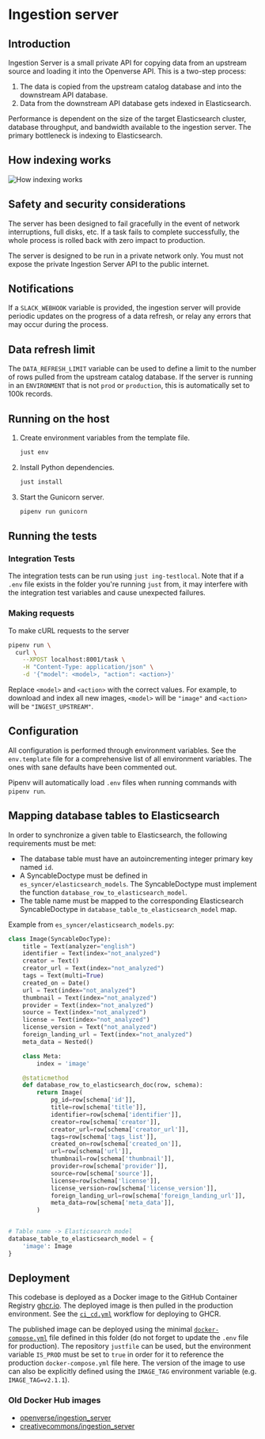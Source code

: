 # Ingestion server

## Introduction

Ingestion Server is a small private API for copying data from an upstream source
and loading it into the Openverse API. This is a two-step process:

1. The data is copied from the upstream catalog database and into the downstream
   API database.
2. Data from the downstream API database gets indexed in Elasticsearch.

Performance is dependent on the size of the target Elasticsearch cluster,
database throughput, and bandwidth available to the ingestion server. The
primary bottleneck is indexing to Elasticsearch.

## How indexing works

![How indexing works](../readme_assets/howitworks.png)

## Safety and security considerations

The server has been designed to fail gracefully in the event of network
interruptions, full disks, etc. If a task fails to complete successfully, the
whole process is rolled back with zero impact to production.

The server is designed to be run in a private network only. You must not expose
the private Ingestion Server API to the public internet.

## Notifications

If a `SLACK_WEBHOOK` variable is provided, the ingestion server will provide
periodic updates on the progress of a data refresh, or relay any errors that may
occur during the process.

## Data refresh limit

The `DATA_REFRESH_LIMIT` variable can be used to define a limit to the number of
rows pulled from the upstream catalog database. If the server is running in an
`ENVIRONMENT` that is not `prod` or `production`, this is automatically set to
100k records.

## Running on the host

1. Create environment variables from the template file.

   ```bash
   just env
   ```

2. Install Python dependencies.

   ```bash
   just install
   ```

3. Start the Gunicorn server.
   ```bash
   pipenv run gunicorn
   ```

## Running the tests

### Integration Tests

The integration tests can be run using `just ing-testlocal`. Note that if a
`.env` file exists in the folder you're running `just` from, it may interfere
with the integration test variables and cause unexpected failures.

### Making requests

To make cURL requests to the server

```bash
pipenv run \
  curl \
    --XPOST localhost:8001/task \
    -H "Content-Type: application/json" \
    -d '{"model": <model>, "action": <action>}'
```

Replace `<model>` and `<action>` with the correct values. For example, to
download and index all new images, `<model>` will be `"image"` and `<action>`
will be `"INGEST_UPSTREAM"`.

## Configuration

All configuration is performed through environment variables. See the
`env.template` file for a comprehensive list of all environment variables. The
ones with sane defaults have been commented out.

Pipenv will automatically load `.env` files when running commands with
`pipenv run`.

## Mapping database tables to Elasticsearch

In order to synchronize a given table to Elasticsearch, the following
requirements must be met:

- The database table must have an autoincrementing integer primary key named
  `id`.
- A SyncableDoctype must be defined in `es_syncer/elasticsearch_models`. The
  SyncableDoctype must implement the function
  `database_row_to_elasticsearch_model`.
- The table name must be mapped to the corresponding Elasticsearch
  SyncableDoctype in `database_table_to_elasticsearch_model` map.

Example from `es_syncer/elasticsearch_models.py`:

```python
class Image(SyncableDocType):
    title = Text(analyzer="english")
    identifier = Text(index="not_analyzed")
    creator = Text()
    creator_url = Text(index="not_analyzed")
    tags = Text(multi=True)
    created_on = Date()
    url = Text(index="not_analyzed")
    thumbnail = Text(index="not_analyzed")
    provider = Text(index="not_analyzed")
    source = Text(index="not_analyzed")
    license = Text(index="not_analyzed")
    license_version = Text("not_analyzed")
    foreign_landing_url = Text(index="not_analyzed")
    meta_data = Nested()

    class Meta:
        index = 'image'

    @staticmethod
    def database_row_to_elasticsearch_doc(row, schema):
        return Image(
            pg_id=row[schema['id']],
            title=row[schema['title']],
            identifier=row[schema['identifier']],
            creator=row[schema['creator']],
            creator_url=row[schema['creator_url']],
            tags=row[schema['tags_list']],
            created_on=row[schema['created_on']],
            url=row[schema['url']],
            thumbnail=row[schema['thumbnail']],
            provider=row[schema['provider']],
            source=row[schema['source']],
            license=row[schema['license']],
            license_version=row[schema['license_version']],
            foreign_landing_url=row[schema['foreign_landing_url']],
            meta_data=row[schema['meta_data']],
        )


# Table name -> Elasticsearch model
database_table_to_elasticsearch_model = {
    'image': Image
}
```

## Deployment

This codebase is deployed as a Docker image to the GitHub Container Registry
[ghcr.io](https://ghcr.io). The deployed image is then pulled in the production
environment. See the [`ci_cd.yml`](../.github/workflows/ci_cd.yml) workflow for
deploying to GHCR.

The published image can be deployed using the minimal
[`docker-compose.yml`](docker-compose.yml) file defined in this folder (do not
forget to update the `.env` file for production). The repository `justfile` can
be used, but the environment variable `IS_PROD` must be set to `true` in order
for it to reference the production `docker-compose.yml` file here. The version
of the image to use can also be explicitly defined using the `IMAGE_TAG`
environment variable (e.g. `IMAGE_TAG=v2.1.1`).

### Old Docker Hub images

- [openverse/ingestion_server](https://hub.docker.com/r/openverse/ingestion_server)
- [creativecommons/ingestion_server](https://hub.docker.com/r/creativecommons/ingestion_server)
